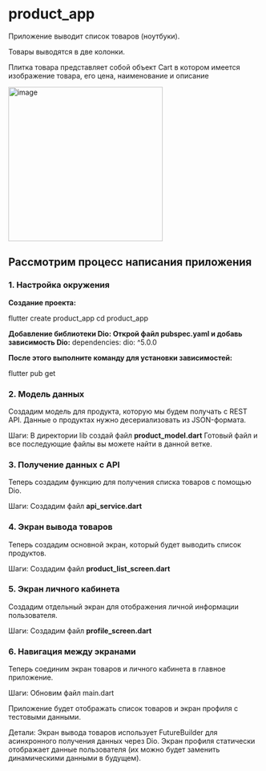 # product_app

Приложение выводит список товаров (ноутбуки). 

Товары выводятся в две колонки. 

Плитка товара представляет собой объект Cart в котором имеется изображение товара, его цена, наименование и описание 

<img width="308" alt="image" src="https://github.com/user-attachments/assets/e174a880-7f57-4dfd-ab02-8b22bc78d45c">


## **Рассмотрим процесс напиcания приложения**

### **1. Настройка окружения**
**Создание проекта:**

flutter create product_app
cd product_app


**Добавление библиотеки Dio: Открой файл pubspec.yaml и добавь зависимость Dio:**
dependencies:
  dio: ^5.0.0

**После этого выполните команду для установки зависимостей:**

flutter pub get

### **2. Модель данных**

Создадим модель для продукта, которую мы будем получать с REST API. Данные о продуктах нужно десериализовать из JSON-формата.

Шаги:
В директории lib создай файл **product_model.dart**
Готовый файл и все последующие файлы вы можете найти в данной ветке. 

### **3. Получение данных с API**
Теперь создадим функцию для получения списка товаров с помощью Dio.

Шаги:
Создадим файл **api_service.dart**

### **4. Экран вывода товаров**
Теперь создадим основной экран, который будет выводить список продуктов.

Шаги:
Создадим файл **product_list_screen.dart**

### **5. Экран личного кабинета**
Создадим отдельный экран для отображения личной информации пользователя.

Шаги:
Создадим файл **profile_screen.dart**

### **6. Навигация между экранами**
Теперь соединим экран товаров и личного кабинета в главное приложение.

Шаги:
Обновим файл main.dart

Приложение будет отображать список товаров и экран профиля с тестовыми данными.

Детали:
Экран вывода товаров использует FutureBuilder для асинхронного получения данных через Dio.
Экран профиля статически отображает данные пользователя (их можно будет заменить динамическими данными в будущем).






